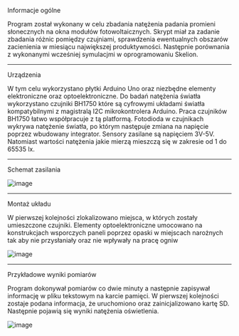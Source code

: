 Informacje ogólne

Program został wykonany w celu zbadania natężenia padania promieni słonecznych na okna modułów fotowoltaicznych. Skrypt miał za zadanie zbadania różnic pomiędzy czujniami, sprawdzenia ewentualnych obszarów zacienienia w miesiącu największej produktywności. Następnie porównania z wykonanymi wcześniej symulacjmi w oprogramowaniu Skelion.

----------------------------------------------------------------------------------------------------------------

Urządzenia

W tym celu wykorzystano płytki Arduino Uno oraz niezbędne elementy elektroniczne oraz optoelektroniczne. Do badań natężenia światła wykorzystano czujniki BH1750 które są cyfrowymi układami światła kompatybilnymi z magistralą I2C mikrokontrolera Arduino. Praca czujników BH1750 łatwo współpracuje z tą platformą. Fotodioda w czujnikach wykrywa natężenie światła, po którym następuje zmiana na napięcie poprzez wbudowany integrator. Sensory zasilane są napięciem 3V-5V. Natomiast wartości natężenia jakie mierzą mieszczą się w zakresie od 1 do 65535 lx.

----------------------------------------------------------------------------------------------------------------

Schemat zasilania

![image](https://github.com/Kubsoon98/Light_program_Arduino/assets/128688775/585f8c4a-8e6e-4bc4-9d20-f74f5e8be415)

----------------------------------------------------------------------------------------------------------------

Montaż układu

W pierwszej kolejności zlokalizowano miejsca, w których zostały umieszczone czujniki. Elementy optoelektroniczne umocowano na konstrukcjach wsporczych paneli poprzez opaski w miejscach narożnych tak aby nie przysłaniały oraz nie wpływały na pracę ogniw

![image](https://github.com/user-attachments/assets/f3c6a126-7a1f-4924-9fd2-d794f24b64bb)

----------------------------------------------------------------------------------------------------------------

Przykładowe wyniki pomiarów

Program dokonywał pomiarów co dwie minuty a następnie zapisywał informację w pliku tekstowym na karcie pamięci. W pierwszej kolejności zostaje podana informacja, że uruchomiono oraz zainicjalizowano kartę SD. Następnie pojawią się wyniki natężenia oświetlenia.

![image](https://github.com/user-attachments/assets/1b14aaeb-eb1f-42d2-be50-94b891aa5a39)

